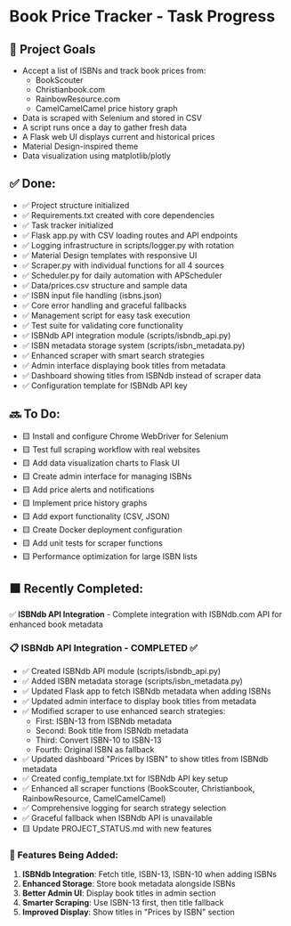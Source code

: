 # Book Price Tracker - Task Progress

## 🎯 Project Goals
- Accept a list of ISBNs and track book prices from:
  - BookScouter
  - Christianbook.com
  - RainbowResource.com
  - CamelCamelCamel price history graph
- Data is scraped with Selenium and stored in CSV
- A script runs once a day to gather fresh data
- A Flask web UI displays current and historical prices
- Material Design-inspired theme
- Data visualization using matplotlib/plotly

## ✅ Done:
- ✅ Project structure initialized
- ✅ Requirements.txt created with core dependencies  
- ✅ Task tracker initialized
- ✅ Flask app.py with CSV loading routes and API endpoints
- ✅ Logging infrastructure in scripts/logger.py with rotation
- ✅ Material Design templates with responsive UI
- ✅ Scraper.py with individual functions for all 4 sources
- ✅ Scheduler.py for daily automation with APScheduler
- ✅ Data/prices.csv structure and sample data
- ✅ ISBN input file handling (isbns.json)
- ✅ Core error handling and graceful fallbacks
- ✅ Management script for easy task execution
- ✅ Test suite for validating core functionality
- ✅ ISBNdb API integration module (scripts/isbndb_api.py)
- ✅ ISBN metadata storage system (scripts/isbn_metadata.py)
- ✅ Enhanced scraper with smart search strategies
- ✅ Admin interface displaying book titles from metadata
- ✅ Dashboard showing titles from ISBNdb instead of scraper data
- ✅ Configuration template for ISBNdb API key

## 🔜 To Do:
- 🟨 Install and configure Chrome WebDriver for Selenium
- 🟨 Test full scraping workflow with real websites
- 🟨 Add data visualization charts to Flask UI
- 🟨 Create admin interface for managing ISBNs
- 🟨 Add price alerts and notifications
- 🟨 Implement price history graphs
- 🟨 Add export functionality (CSV, JSON)
- 🟨 Create Docker deployment configuration
- 🟨 Add unit tests for scraper functions
- 🟨 Performance optimization for large ISBN lists

## 🟩 Recently Completed:
✅ **ISBNdb API Integration** - Complete integration with ISBNdb.com API for enhanced book metadata

### 📋 ISBNdb API Integration - COMPLETED ✅
- ✅ Created ISBNdb API module (scripts/isbndb_api.py)
- ✅ Added ISBN metadata storage (scripts/isbn_metadata.py) 
- ✅ Updated Flask app to fetch ISBNdb metadata when adding ISBNs
- ✅ Updated admin interface to display book titles from metadata
- ✅ Modified scraper to use enhanced search strategies:
  - First: ISBN-13 from ISBNdb metadata
  - Second: Book title from ISBNdb metadata
  - Third: Convert ISBN-10 to ISBN-13
  - Fourth: Original ISBN as fallback
- ✅ Updated dashboard "Prices by ISBN" to show titles from ISBNdb metadata
- ✅ Created config_template.txt for ISBNdb API key setup
- ✅ Enhanced all scraper functions (BookScouter, Christianbook, RainbowResource, CamelCamelCamel)
- ✅ Comprehensive logging for search strategy selection
- ✅ Graceful fallback when ISBNdb API is unavailable
- 🟨 Update PROJECT_STATUS.md with new features

### 🎯 Features Being Added:
1. **ISBNdb Integration**: Fetch title, ISBN-13, ISBN-10 when adding ISBNs
2. **Enhanced Storage**: Store book metadata alongside ISBNs
3. **Better Admin UI**: Display book titles in admin section
4. **Smarter Scraping**: Use ISBN-13 first, then title fallback
5. **Improved Display**: Show titles in "Prices by ISBN" section